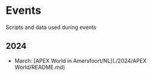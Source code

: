 # Events

Scripts and data used during events

## 2024

- March: [APEX World in Amersfoort/NL](./2024/APEX World/README.md)
